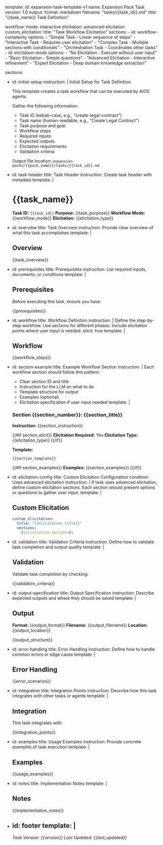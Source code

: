 template:
  id: expansion-task-template-v1
  name: Expansion Pack Task
  version: 1.0
  output:
    format: markdown
    filename: "tasks/{{task_id}}.md"
    title: "{{task_name}} Task Definition"

workflow:
  mode: interactive
  elicitation: advanced-elicitation
  custom_elicitation:
    title: "Task Workflow Elicitation"
    sections:
      - id: workflow-complexity
        options:
          - "Simple Task - Linear sequence of steps"
          - "Interactive Task - Requires user elicitation"
          - "Complex Task - Multiple sections with conditionals"
          - "Orchestration Task - Coordinates other tasks"
      - id: elicitation-mode
        options:
          - "No Elicitation - Execute without user input"
          - "Basic Elicitation - Simple questions"
          - "Advanced Elicitation - Interactive refinement"
          - "Expert Elicitation - Deep domain knowledge extraction"

sections:
  - id: initial-setup
    instruction: |
      Initial Setup for Task Definition

      This template creates a task workflow that can be executed by AIOS agents.

      Gather the following information:
      - Task ID (kebab-case, e.g., "create-legal-contract")
      - Task name (human-readable, e.g., "Create Legal Contract")
      - Task purpose and goal
      - Workflow steps
      - Required inputs
      - Expected outputs
      - Elicitation requirements
      - Validation criteria

      Output file location: `expansion-packs/{{pack_name}}/tasks/{{task_id}}.md`

  - id: task-header
    title: Task Header
    instruction: Create task header with metadata
    template: |
      # {{task_name}}

      **Task ID:** `{{task_id}}`
      **Purpose:** {{task_purpose}}
      **Workflow Mode:** {{workflow_mode}}
      **Elicitation:** {{elicitation_type}}

  - id: overview
    title: Task Overview
    instruction: Provide clear overview of what this task accomplishes
    template: |
      ## Overview

      {{task_overview}}

  - id: prerequisites
    title: Prerequisites
    instruction: List required inputs, documents, or conditions
    template: |
      ## Prerequisites

      Before executing this task, ensure you have:

      {{prerequisites}}

  - id: workflow
    title: Workflow Definition
    instruction: |
      Define the step-by-step workflow. Use sections for different phases.
      Include elicitation points where user input is needed.
    elicit: true
    template: |
      ## Workflow

      {{workflow_steps}}

  - id: section-example
    title: Example Workflow Section
    instruction: |
      Each workflow section should follow this pattern:
      - Clear section ID and title
      - Instruction for the LLM on what to do
      - Template structure for output
      - Examples (optional)
      - Elicitation specification if user input needed
    template: |
      ### Section {{section_number}}: {{section_title}}

      **Instruction:** {{section_instruction}}

      {{#if section_elicit}}
      **Elicitation Required:** Yes
      **Elicitation Type:** {{elicitation_type}}
      {{/if}}

      **Template:**
      ```
      {{section_template}}
      ```

      {{#if section_examples}}
      **Examples:**
      {{section_examples}}
      {{/if}}

  - id: elicitation-config
    title: Custom Elicitation Configuration
    condition: Uses advanced elicitation
    instruction: |
      If task uses advanced elicitation, define custom elicitation sections.
      Each section should present options or questions to gather user input.
    template: |
      ## Custom Elicitation

      ```yaml
      custom_elicitation:
        title: "{{elicitation_title}}"
        sections:
          {{elicitation_sections}}
      ```

  - id: validation
    title: Validation Criteria
    instruction: Define how to validate task completion and output quality
    template: |
      ## Validation

      Validate task completion by checking:

      {{validation_criteria}}

  - id: output-specification
    title: Output Specification
    instruction: Describe expected outputs and where they should be saved
    template: |
      ## Output

      **Format:** {{output_format}}
      **Filename:** {{output_filename}}
      **Location:** {{output_location}}

      {{output_structure}}

  - id: error-handling
    title: Error Handling
    instruction: Define how to handle common errors or edge cases
    template: |
      ## Error Handling

      {{error_scenarios}}

  - id: integration
    title: Integration Points
    instruction: Describe how this task integrates with other tasks or agents
    template: |
      ## Integration

      This task integrates with:

      {{integration_points}}

  - id: examples
    title: Usage Examples
    instruction: Provide concrete examples of task execution
    template: |
      ## Examples

      {{usage_examples}}

  - id: notes
    title: Implementation Notes
    template: |
      ## Notes

      {{implementation_notes}}

  - id: footer
    template: |
      ---

      _Task Version: {{version}}_
      _Last Updated: {{last_updated}}_
